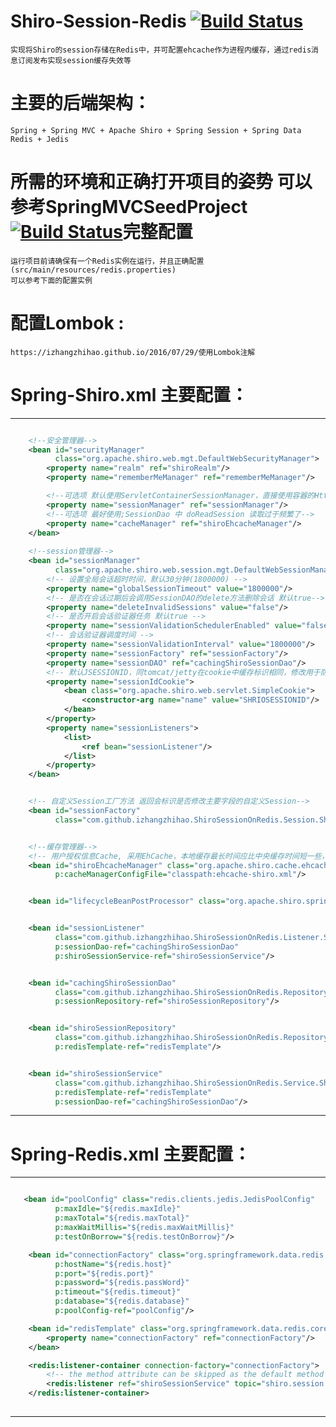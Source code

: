 # Shiro-Session-Redis [![Build Status](https://travis-ci.org/izhangzhihao/Shiro-Session-Redis.svg?branch=master)](https://travis-ci.org/izhangzhihao/Shiro-Session-Redis)

    实现将Shiro的session存储在Redis中，并可配置ehcache作为进程内缓存，通过redis消息订阅发布实现session缓存失效等

# 主要的后端架构：

    Spring + Spring MVC + Apache Shiro + Spring Session + Spring Data Redis + Jedis 
    
# 所需的环境和正确打开项目的姿势 可以参考SpringMVCSeedProject [![Build Status](https://travis-ci.org/izhangzhihao/SpringMVCSeedProject.svg?branch=master)](https://github.com/izhangzhihao/SpringMVCSeedProject)完整配置

    运行项目前请确保有一个Redis实例在运行，并且正确配置(src/main/resources/redis.properties)
    可以参考下面的配置实例

# 配置Lombok :

    https://izhangzhihao.github.io/2016/07/29/使用Lombok注解

# Spring-Shiro.xml 主要配置：

---
``` XML

    <!--安全管理器-->
    <bean id="securityManager"
          class="org.apache.shiro.web.mgt.DefaultWebSecurityManager">
        <property name="realm" ref="shiroRealm"/>
        <property name="rememberMeManager" ref="rememberMeManager"/>

        <!--可选项 默认使用ServletContainerSessionManager，直接使用容器的HttpSession，可以通过配置sessionManager，使用DefaultWebSessionManager来替代-->
        <property name="sessionManager" ref="sessionManager"/>
        <!--可选项 最好使用;SessionDao 中 doReadSession 读取过于频繁了-->
        <property name="cacheManager" ref="shiroEhcacheManager"/>
    </bean>
    
    <!--session管理器-->
    <bean id="sessionManager"
          class="org.apache.shiro.web.session.mgt.DefaultWebSessionManager">
        <!-- 设置全局会话超时时间，默认30分钟(1800000) -->
        <property name="globalSessionTimeout" value="1800000"/>
        <!-- 是否在会话过期后会调用SessionDAO的delete方法删除会话 默认true-->
        <property name="deleteInvalidSessions" value="false"/>
        <!-- 是否开启会话验证器任务 默认true -->
        <property name="sessionValidationSchedulerEnabled" value="false"/>
        <!-- 会话验证器调度时间 -->
        <property name="sessionValidationInterval" value="1800000"/>
        <property name="sessionFactory" ref="sessionFactory"/>
        <property name="sessionDAO" ref="cachingShiroSessionDao"/>
        <!-- 默认JSESSIONID，同tomcat/jetty在cookie中缓存标识相同，修改用于防止访问404页面时，容器生成的标识把shiro的覆盖掉 -->
        <property name="sessionIdCookie">
            <bean class="org.apache.shiro.web.servlet.SimpleCookie">
                <constructor-arg name="name" value="SHRIOSESSIONID"/>
            </bean>
        </property>
        <property name="sessionListeners">
            <list>
                <ref bean="sessionListener"/>
            </list>
        </property>
    </bean>


    <!-- 自定义Session工厂方法 返回会标识是否修改主要字段的自定义Session-->
    <bean id="sessionFactory"
          class="com.github.izhangzhihao.ShiroSessionOnRedis.Session.ShiroSessionFactory"/>


    <!--缓存管理器-->
    <!-- 用户授权信息Cache, 采用EhCache，本地缓存最长时间应比中央缓存时间短一些，以确保Session中doReadSession方法调用时更新中央缓存过期时间 -->
    <bean id="shiroEhcacheManager" class="org.apache.shiro.cache.ehcache.EhCacheManager"
          p:cacheManagerConfigFile="classpath:ehcache-shiro.xml"/>


    <bean id="lifecycleBeanPostProcessor" class="org.apache.shiro.spring.LifecycleBeanPostProcessor"/>


    <bean id="sessionListener"
          class="com.github.izhangzhihao.ShiroSessionOnRedis.Listener.ShiroSessionListener"
          p:sessionDao-ref="cachingShiroSessionDao"
          p:shiroSessionService-ref="shiroSessionService"/>


    <bean id="cachingShiroSessionDao"
          class="com.github.izhangzhihao.ShiroSessionOnRedis.Repository.CachingShiroSessionDao"
          p:sessionRepository-ref="shiroSessionRepository"/>


    <bean id="shiroSessionRepository"
          class="com.github.izhangzhihao.ShiroSessionOnRedis.Repository.ShiroSessionRepository"
          p:redisTemplate-ref="redisTemplate"/>


    <bean id="shiroSessionService"
          class="com.github.izhangzhihao.ShiroSessionOnRedis.Service.ShiroSessionService"
          p:redisTemplate-ref="redisTemplate"
          p:sessionDao-ref="cachingShiroSessionDao"/>
```
---


# Spring-Redis.xml 主要配置：


---
``` XML

   <bean id="poolConfig" class="redis.clients.jedis.JedisPoolConfig"
          p:maxIdle="${redis.maxIdle}"
          p:maxTotal="${redis.maxTotal}"
          p:maxWaitMillis="${redis.maxWaitMillis}"
          p:testOnBorrow="${redis.testOnBorrow}"/>

    <bean id="connectionFactory" class="org.springframework.data.redis.connection.jedis.JedisConnectionFactory"
          p:hostName="${redis.host}"
          p:port="${redis.port}"
          p:password="${redis.passWord}"
          p:timeout="${redis.timeout}"
          p:database="${redis.database}"
          p:poolConfig-ref="poolConfig"/>

    <bean id="redisTemplate" class="org.springframework.data.redis.core.StringRedisTemplate">
        <property name="connectionFactory" ref="connectionFactory"/>
    </bean>

    <redis:listener-container connection-factory="connectionFactory">
        <!-- the method attribute can be skipped as the default method name is "handleMessage" -->
        <redis:listener ref="shiroSessionService" topic="shiro.session.uncache" serializer="redisSerializer"/>
    </redis:listener-container>
    
```
---

